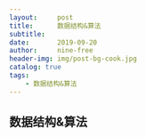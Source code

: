 ```yaml
---
layout:     post
title:      数据结构&算法
subtitle: 
date:       2019-09-20
author:     nine-free
header-img: img/post-bg-cook.jpg
catalog: true
tags:
    - 数据结构&算法
---
```


## 数据结构&算法


